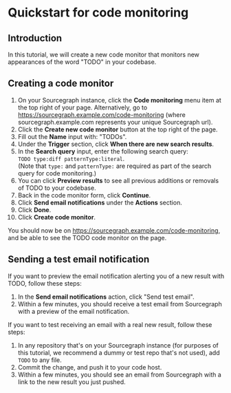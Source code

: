 # Quickstart for code monitoring

## Introduction

In this tutorial, we will create a new code monitor that monitors new appearances of the word "TODO" in your codebase.

## Creating a code monitor

1. On your Sourcegraph instance, click the **Code monitoring** menu item at the top right of your page. Alternatively, go to https://sourcegraph.example.com/code-monitoring (where sourcegraph.example.com represents your unique Sourcegraph url).
1. Click the **Create new code monitor** button at the top right of the page.
1. Fill out the **Name** input with: "TODOs".
1. Under the **Trigger** section, click **When there are new search results**. 
1. In the **Search query** input, enter the following search query:  
`TODO type:diff patternType:literal`.  
(Note that `type:` and `patternType:` are required as part of the search query for code monitoring.)
1. You can click **Preview results** to see all previous additions or removals of TODO to your codebase.
1. Back in the code monitor form, click **Continue**.
1. Click **Send email notifications** under the **Actions** section.
1. Click **Done**.
1. Click **Create code monitor**.

You should now be on https://sourcegraph.example.com/code-monitoring, and be able to see the TODO code monitor on the page.

## Sending a test email notification

If you want to preview the email notification alerting you of a new result with TODO, follow these steps:

1. In the **Send email notifications** action, click "Send test email".
1. Within a few minutes, you should receive a test email from Sourcegraph with a preview of the email notification.

If you want to test receiving an email with a real new result, follow these steps:

1. In any repository that's on your Sourcegraph instance (for purposes of this tutorial, we recommend a dummy or test repo that's not used), add `TODO` to any file.
1. Commit the change, and push it to your code host. 
1. Within a few minutes, you should see an email from Sourcegraph with a link to the new result you just pushed.
